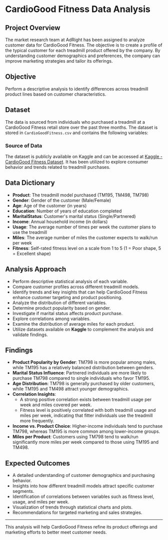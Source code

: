 # CardioGood Fitness Data Analysis

## Project Overview
The market research team at AdRight has been assigned to analyze customer data for CardioGood Fitness. The objective is to create a profile of the typical customer for each treadmill product offered by the company. By understanding customer demographics and preferences, the company can improve marketing strategies and tailor its offerings.

## Objective
Perform a descriptive analysis to identify differences across treadmill product lines based on customer characteristics.

## Dataset
The data is sourced from individuals who purchased a treadmill at a CardioGood Fitness retail store over the past three months. The dataset is stored in `CardioGoodFitness.csv` and contains the following variables:

### Source of Data
The dataset is publicly available on Kaggle and can be accessed at [Kaggle - CardioGood Fitness Dataset](https://www.kaggle.com/datasets/saurav9786/cardiogoodfitness). It has been utilized to explore consumer behavior and trends related to treadmill purchases.

## Data Dictionary
- **Product**: The treadmill model purchased (TM195, TM498, TM798)
- **Gender**: Gender of the customer (Male/Female)
- **Age**: Age of the customer (in years)
- **Education**: Number of years of education completed
- **MaritalStatus**: Customer's marital status (Single/Partnered)
- **Income**: Annual household income (in dollars)
- **Usage**: The average number of times per week the customer plans to use the treadmill
- **Miles**: The average number of miles the customer expects to walk/run per week
- **Fitness**: Self-rated fitness level on a scale from 1 to 5 (1 = Poor shape, 5 = Excellent shape)

## Analysis Approach
- Perform descriptive statistical analysis of each variable.
- Compare customer profiles across different treadmill models.
- Identify trends and key insights that can help CardioGood Fitness enhance customer targeting and product positioning.
- Analyze the distribution of different variables.
- Determine product popularity based on gender.
- Investigate if marital status affects product purchase.
- Explore correlations among variables.
- Examine the distribution of average miles for each product.
- Utilize datasets available on **Kaggle** to complement the analysis and validate findings.

## Findings
- **Product Popularity by Gender**: TM798 is more popular among males, while TM195 has a relatively balanced distribution between genders.
- **Marital Status Influence**: Partnered individuals are more likely to purchase TM798 compared to single individuals who favor TM195.
- **Age Distribution**: TM798 is generally purchased by older customers, while TM195 and TM498 attract younger demographics.
- **Correlation Insights**:
  - A strong positive correlation exists between treadmill usage per week and miles covered per week.
  - Fitness level is positively correlated with both treadmill usage and miles per week, indicating that fitter individuals use the treadmill more frequently.
- **Income vs. Product Choice**: Higher-income individuals tend to purchase TM798, whereas TM195 is more common among lower-income groups.
- **Miles per Product**: Customers using TM798 tend to walk/run significantly more miles per week compared to those using TM195 and TM498.

## Expected Outcomes
- A detailed understanding of customer demographics and purchasing behavior.
- Insights into how different treadmill models attract specific customer segments.
- Identification of correlations between variables such as fitness level, usage, and miles per week.
- Visualization of trends through statistical charts and plots.
- Recommendations for targeted marketing and sales strategies.

---
This analysis will help CardioGood Fitness refine its product offerings and marketing efforts to better meet customer needs.


